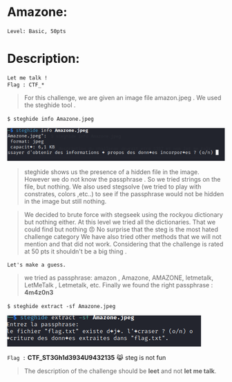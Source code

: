 

#  Amazone:
```
Level: Basic, 50pts 
```

# Description: 
```
Let me talk !
Flag : CTF_*
```

>For this challenge, we are given an image file amazon.jpeg .
We used the steghide tool .

`$ steghide info Amazone.jpeg`

<img src="File/amazone.png">



>steghide shows us the presence of a hidden file in the image. However we do not know the passphrase .
So we tried strings on the file, but nothing. We also used stegsolve (we tried to play with constrates, colors ,etc..)  to see if the passphrase would not be hidden in the image but still nothing. 

>We decided to brute force with stegseek using the rockyou dictionary but nothing either. At this level we tried all the dictionaries. That we could find but nothing :angry: No surprise that the steg is the most hated challenge category 
We have also tried other methods that we will not mention and that did not work. Considering that the challenge is rated at 50 pts it shouldn't be a big thing  .

```
Let's make a guess.
``` 

>we tried as passphrase: amazon , Amazone, AMAZONE, letmetalk, LetMeTalk , Letmetalk, etc. Finally we found the right passphrase : **4m4z0n3**

`$ steghide extract -sf Amazone.jpeg`





<img src="File/passphrase.png">



```Flag :``` **CTF_ST3Gh1d3934U9432135** 😹 steg is not fun 

> The description of the challenge should be **leet** and not **let me talk**.  


